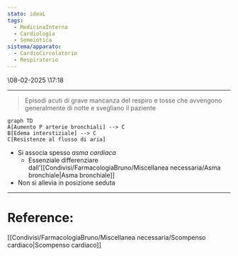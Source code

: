 ```yaml
---
stato: ideaL
tags:
  - MedicinaInterna
  - Cardiologia
  - Semeiotica
sistema/apparato:
  - CardioCircolatorio
  - Respiratorio
---
```

\08-02-2025 \17:18

--- 
>Episodi acuti di grave mancanza del respiro e tosse che avvengono generalmente di notte e svegliano il paziente

```mermaid
graph TD
A[Aumento P arterie bronchiali] --> C
B[Edema interstiziale] --> C
C[Resistenze al flusso di aria]
```

- Si associa spesso *asma cardiaca*
	- Essenziale differenziare dall'[[Condivisi/FarmacologiaBruno/Miscellanea necessaria/Asma bronchiale|Asma bronchiale]]
- Non si allevia in posizione seduta


--- 
# Reference:
[[Condivisi/FarmacologiaBruno/Miscellanea necessaria/Scompenso cardiaco|Scompenso cardiaco]]